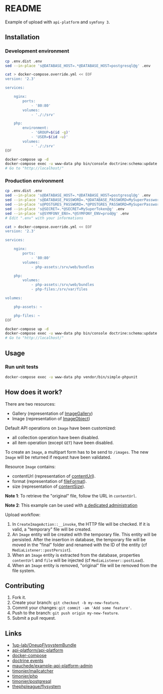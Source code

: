 # README

Example of upload with `api-platform` and `symfony 3`.

## Installation

### Development environment

```sh
cp .env.dist .env
sed --in-place 's@DATABASE_HOST=.*@DATABASE_HOST=postgresql@g' .env

cat > docker-compose.override.yml << EOF
version: '2.3'

services:

    nginx:
        ports:
            - '80:80'
        volumes:
            - './:/srv'

    php:
        environment:
            - 'GROUP=$(id -g)'
            - 'USER=$(id -u)'
        volumes:
            - './:/srv'
EOF

docker-compose up -d
docker-compose exec -u www-data php bin/console doctrine:schema:update --force
# Go to "http://localhost/"
```

### Production environment

```sh
cp .env.dist .env
sed --in-place 's@DATABASE_HOST=.*@DATABASE_HOST=postgresql@g' .env
sed --in-place 's@DATABASE_PASSWORD=.*@DATABASE_PASSWORD=MySuperPassword@g' .env
sed --in-place 's@POSTGRES_PASSWORD=.*@POSTGRES_PASSWORD=MySuperPassword@g' .env
sed --in-place 's@SECRET=.*@SECRET=MySuperToken@g' .env
sed --in-place 's@SYMFONY_ENV=.*@SYMFONY_ENV=prod@g' .env
# Edit ".env" with your informations

cat > docker-compose.override.yml << EOF
version: '2.3'

services:

    nginx:
        ports:
            - '80:80'
        volumes:
            - php-assets:/srv/web/bundles

    php:
        volumes:
            - php-assets:/srv/web/bundles
            - php-files:/srv/var/files

volumes:

    php-assets: ~

    php-files: ~
EOF

docker-compose up -d
docker-compose exec -u www-data php bin/console doctrine:schema:update --force
# Go to "http://localhost/"
```

## Usage

### Run unit tests

```sh
docker-compose exec -u www-data php vendor/bin/simple-phpunit
```

## How does it work?

There are two resources:
* Gallery (representation of [ImageGallery](http://schema.org/ImageGallery))
* Image (representation of [ImageObject](http://schema.org/ImageGallery))

Default API operations on `Image` have been customized:
* all collection operation have been disabled.
* all item operation (except `GET`) have been disabled.

To create an `Image`, a multipart form has to be send to `/images`. The new `Image` will be returned if request have been validated.

Resource `Image` contains:
* contentUrl (representation of [contentUrl](http://schema.org/contentUrl)).
* format (representation of [fileFormat](http://schema.org/fileFormat)).
* size (representation of [contentSize](http://schema.org/contentSize)).

__Note 1__: To retrieve the "original" file, follow the URL in `contentUrl`.

__Note 2__: This example can be used with [a dedicated administration](https://github.com/mauchede/example-api-platform-admin/tree/example/upload)

Upload workflow:
1. In `CreateImageAction::__invoke`, the HTTP file will be checked. If it is valid, a "temporary" file will be created.
2. An `Image` entity will be created with the temporary file. This entity will be persisted. After the insertion in database, the temporary file will be moved in the "final" folder and renamed with the ID of the entity (cf `MediaListener::postPersist`).
3. When an `Image` entity is extracted from the database, properties `contentUrl` and `file` will be injected (cf `MediaListener::postLoad`).
4. When an `Image` entity is removed, "original" file will be removed from the file system.

## Contributing

1. Fork it.
2. Create your branch: `git checkout -b my-new-feature`.
3. Commit your changes: `git commit -am 'Add some feature'`.
4. Push to the branch: `git push origin my-new-feature`.
5. Submit a pull request.

## Links

* [1up-lab/OneupFlysystemBundle](https://github.com/1up-lab/OneupFlysystemBundle)
* [api-platform/api-platform](https://github.com/api-platform/api-platform)
* [docker-compose](https://docs.docker.com/compose/)
* [doctrine events](http://docs.doctrine-project.org/projects/doctrine-orm/en/latest/reference/events.html)
* [mauchede/example-api-platform-admin](https://github.com/mauchede/example-api-platform-admin)
* [timonier/mailcatcher](https://github.com/timonier/mailcatcher)
* [timonier/php](https://github.com/timonier/php)
* [timonier/postgresql](https://github.com/timonier/postgresql)
* [thephpleague/flysystem](https://github.com/thephpleague/flysystem)
